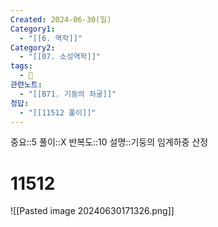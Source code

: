```yaml
---
Created: 2024-06-30(일)
Category1:
  - "[[6. 역학]]"
Category2:
  - "[[07. 소성역학]]"
tags:
  - 🧮
관련노트:
  - "[[B71. 기둥의 좌굴]]"
정답:
  - "[[11512 풀이]]"
---
```

중요::5
풀이::X
반복도::10
설명::기둥의 임계하중 산정
#  11512
![[Pasted image 20240630171326.png]]
